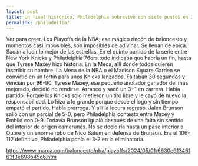 ```yaml
---
layout: post
title: Un final histórico, Philadelphia sobrevive con siete puntos en 30 segundos de Maxey
permalink: /philadelfia/
---
```

Ver para creer. Los Playoffs de la NBA, ese mágico rincón de baloncesto y momentos casi imposibles, son imposibles de adivinar. 
Se llenan de épica. Sacan a lucir lo mejor de las estrellas. 
En el quinto partido de la serie entre New York Knicks y Philadelphia 76ers todo indicaba que habría un fin, hasta que Tyrese Maxey hizo historia. En la Meca, allí donde todos quieren inscribir su nombre.
La Meca de la NBA o el Madison Square Garden se convirtió en un fortín para unos Knicks lanzados. Faltaban 30 segundos y vencían por 96-90. Tyrese Maxey, ese pequeño anotador ganador del más mejorado, decidió no rendirse. Arrancó y sacó un 3+1 en carrera. Había partido. Porque los Knicks solo metieron un tiro libre y le cayó de nuevo la responsabilidad. Lo hizo a lo grande porque desde el logo y sin tiempo empató el partido.
Había prórroga. Y allí la locura regresó. Jalen Brunson salió con un parcial de 5-0, pero Philadelphia contestó entre Maxey y Embiid con 0-9. Todavía Brunson igualó después de una falta sin sentido del interior de origen camerunés. No se decidiría hasta un pase interior a Oubre y un enorme robo de Nico Batum en defensa de Brunson. Era el 106-112 definitivo, Philadelphia ponía el 3-2 en la eliminatoria.

https://www.marca.com/baloncesto/nba/playoffs/2024/05/01/6630e91346163f3e698b45c6.htm
